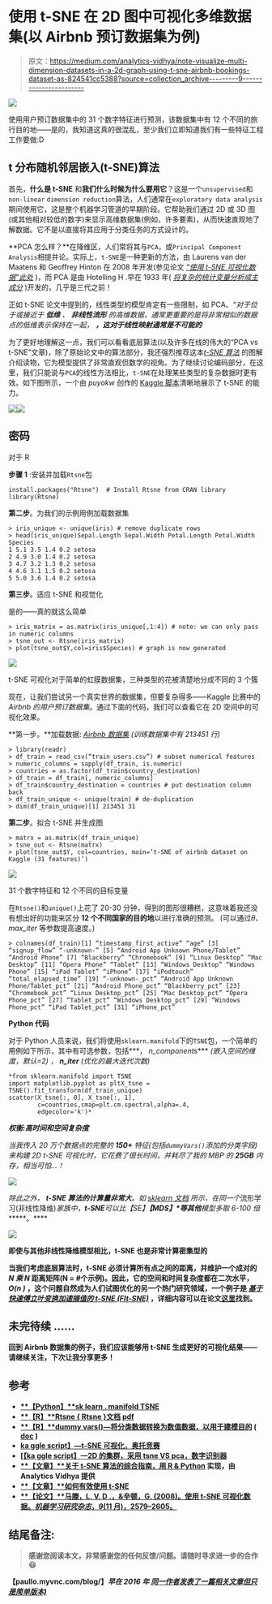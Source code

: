 # 使用 t-SNE 在 2D 图中可视化多维数据集(以 Airbnb 预订数据集为例)

> 原文：<https://medium.com/analytics-vidhya/note-visualize-multi-dimension-datasets-in-a-2d-graph-using-t-sne-airbnb-bookings-dataset-as-824541cc5388?source=collection_archive---------9----------------------->

![](img/d09a7661456782540080ef98b32dd16e.png)

使用用户预订数据集中的 31 个数字特征进行预测，该数据集中有 12 个不同的旅行目的地——是的，我知道这真的很混乱，至少我们立即知道我们有一些特征工程工作要做:D

## t 分布随机邻居嵌入(t-SNE)算法

首先，**什么是 t-SNE** 和**我们什么时候为什么要用它**？这是一个`unsupervised`和`non-linear` `dimension reduction`算法，人们通常在`exploratory data analysis`期间使用它，这是整个机器学习管道的早期阶段。它帮助我们通过 2D 或 3D 图(或其他相对较低的数字)来显示高维数据集(例如，许多要素)，从而快速直观地了解数据。它不是以直接将其应用于分类任务的方式设计的。

**PCA 怎么样？**在降维区，人们常将其与`PCA`，或`Principal Component Analysis`相提并论。实际上，`t-SNE`是一种更新的方法，由 Laurens van der Maatens 和 Geoffrey Hinton 在 2008 年开发(参见论文 [*“使用 t-SNE 可视化数据”此处*](http://www.jmlr.org/papers/volume9/vandermaaten08a/vandermaaten08a.pdf) )，而 PCA 是由 Hotelling H .早在 1933 年( [*将复杂的统计变量分析成主成分*](https://psycnet.apa.org/record/1934-00645-001) )开发的，几乎是三代之前！

正如 t-SNE 论文中提到的，线性类型的模型肯定有一些限制，如 PCA、*“对于位于或接近于* ***低维*** *、* ***非线性流形*** *的高维数据，通常更重要的是将非常相似的数据点的低维表示保持在一起，* ***，这对于线性映射通常是不可能的***

为了更好地理解这一点，我们可以看看底层算法(以及许多在线的伟大的“PCA vs t-SNE”文章)，除了原始论文中的算法部分，我还强烈推荐这本[*t-SNE 算法*](https://www.oreilly.com/learning/an-illustrated-introduction-to-the-t-sne-algorithm) 的图解介绍读物，它为模型提供了非常直观但数学的视角。为了继续讨论编码部分，在这里，我们只能说与`PCA`的线性方法相比，`t-SNE`在处理某些类型的复杂数据时更有效。如下图所示，一个由 *puyokw* 创作的 [Kaggle 脚本](https://www.kaggle.com/puyokw/clustering-in-2-dimension-using-tsne/code)清晰地展示了 t-SNE 的能力。

![](img/212f099680356d15cac9537026c5fc26.png)![](img/39cda99130424ecc9511b443bbc065f6.png)

## 密码

对于 R

**步骤 1** :安装并加载`Rtsne`包

```
install.packages("Rtsne")  # Install Rtsne from CRAN library
library(Rtsne)
```

**第二步**。为我们的示例用例加载数据集

```
> iris_unique <- unique(iris) # remove duplicate rows 
> head(iris_unique)Sepal.Length Sepal.Width Petal.Length Petal.Width Species 
1 5.1 3.5 1.4 0.2 setosa 
2 4.9 3.0 1.4 0.2 setosa 
3 4.7 3.2 1.3 0.2 setosa 
4 4.6 3.1 1.5 0.2 setosa 
5 5.0 3.6 1.4 0.2 setosa
```

**第三步**。适应 t-SNE 和视觉化

是的——真的就这么简单

```
> iris_matrix = as.matrix(iris_unique[,1:4]) # note: we can only pass in numeric columns
> tsne_out <- Rtsne(iris_matrix) 
> plot(tsne_out$Y,col=iris$Species) # graph is now generated
```

![](img/4e1f871445aa52c9c3c610d28205421a.png)

t-SNE 可视化对于简单的虹膜数据集，三种类型的花被清楚地分成不同的 3 个簇

现在，让我们尝试另一个真实世界的数据集，但要复杂得多——Kaggle 比赛中的 *Airbnb 的用户预订数据集*。通过下面的代码，我们可以查看它在 2D 空间中的可视化效果。

**第一步。**加载数据: [*Airbnb 数据集*](https://www.kaggle.com/c/airbnb-recruiting-new-user-bookings/data) *(训练数据集中有 213451 行)*

```
> library(readr) 
> df_train = read_csv(“train_users.csv”) # subset numerical features
> numeric_columns = sapply(df_train, is.numeric) 
> countries = as.factor(df_train$country_destination) 
> df_train = df_train[, numeric_columns] 
> df_train$country_destination = countries # put destination column back 
> df_train_unique <- unique(train) # de-duplication
> dim(df_train_unique)[1] 213451 31
```

**第二步**。拟合 t-SNE 并生成图

```
> matrx = as.matrix(df_train_unique) 
> tsne_out <- Rtsne(matrx) 
> plot(tsne_out$Y, col=countries, main=’t-SNE of airbnb dataset on Kaggle (31 features)’)
```

![](img/d09a7661456782540080ef98b32dd16e.png)

31 个数字特征和 12 个不同的目标变量

在`Rtsne()`和`unique()`上花了 20-30 分钟，得到的图形很糟糕，这意味着我还没有想出好的功能来区分 **12 个不同国家的目的地**以进行准确的预测。
(可以通过*θ*、 *max_iter* 等参数提高速度。)

```
> colnames(df_train)[1] “timestamp_first_active” “age” [3] “signup_flow” “-unknown-” [5] “Android App Unknown Phone/Tablet” “Android Phone” [7] “Blackberry” “Chromebook” [9] “Linux Desktop” “Mac Desktop” [11] “Opera Phone” “Tablet” [13] “Windows Desktop” “Windows Phone” [15] “iPad Tablet” “iPhone” [17] “iPodtouch” “total_elapsed_time” [19] “-unknown-_pct” “Android App Unknown Phone/Tablet_pct” [21] “Android Phone_pct” “Blackberry_pct” [23] “Chromebook_pct” “Linux Desktop_pct” [25] “Mac Desktop_pct” “Opera Phone_pct” [27] “Tablet_pct” “Windows Desktop_pct” [29] “Windows Phone_pct” “iPad Tablet_pct” [31] “iPhone_pct”
```

**Python 代码**

对于 Python 人员来说，我们将使用`sklearn.manifold`下的`TSNE`包，一个简单的用例如下所示，其中有可选参数，包括***， *n_components**** **(嵌入空间的维度，默认=2)* ， ***n_iter*** *(优化的最大迭代次数)**

```
*from sklearn.manifold import TSNE
import matplotlib.pyplot as pltX_tsne = TSNE().fit_transform(df_train_unique)
scatter(X_tsne[:, 0], X_tsne[:, 1],
        c=countries,cmap=plt.cm.spectral,alpha=.4,
        edgecolor='k')*
```

***权衡:高时间和空间复杂度***

*当我传入 20 万个数据点的完整的 **150+** 特征(包括`dummyVars()`添加的分类字段)来构建 2D t-SNE 可视化时，它花费了很长时间，并耗尽了我的 MBP 的 **25GB** 内存，相当可怕…！*

*![](img/64ce7ab3d6f93a407d8155c17f87d9c2.png)*

*除此之外， **t-SNE 算法的计算量非常大**。如 [*sklearn 文档*](https://scikit-learn.org/stable/modules/manifold.html) 所示，在同一个*流形学习(非线性降维)*家族中，***t-SNE**可以比*【SE】**【MDS】*等其他**模型多取 6-100 倍******。****

****![](img/8f9a4bcde734409d4b3623ee11c59169.png)****

****即使与其他非线性降维模型相比，t-SNE 也是非常计算密集型的****

****当我们考虑底层算法时，t-SNE 必须计算所有点之间的距离，并维护一个成对的 *N 乘 N* 距离矩阵(N = #个示例)。**因此，它的空间和时间复杂度都在二次水平， *O(n )*** ，这个问题自然成为人们试图优化的另一个热门研究领域，一个例子是 [*基于快速傅立叶变换加速插值的 t-SNE (FIt-SNE)*](https://github.com/KlugerLab/FIt-SNE) ，详细内容可以在论文[这里](https://arxiv.org/abs/1712.09005)找到。****

## ****未完待续 **……******

****回到 Airbnb 数据集的例子，我们应该能够用 t-SNE 生成更好的可视化结果——请继续关注，下次让我分享更多！****

## ****参考****

*   ****[**【Python】**sk learn . manifold TSNE](https://scikit-learn.org/stable/modules/generated/sklearn.manifold.TSNE.html)****
*   ****[**【R】**Rtsne { Rtsne }文档](http://www.inside-r.org/packages/cran/Rtsne/docs/Rtsne) [pdf](https://cran.r-project.org/web/packages/Rtsne/Rtsne.pdf)****
*   ****[**【R】**dummy vars()—将分类数据转换为数值数据，以用于建模目的](https://www.youtube.com/watch?v=7rgzCjrIA-o) ( [doc](http://www.inside-r.org/packages/cran/caret/docs/dummyVars) )****
*   ******[**ka ggle script】**—t-SNE 可视化，奥托竞赛](https://www.kaggle.com/benhamner/otto-group-product-classification-challenge/t-sne-visualization/code)******
*   ********[**[**【ka ggle script】**—2D 的集群，采用 tsne VS pca，数字识别器](https://www.kaggle.com/puyokw/digit-recognizer/clustering-in-2-dimension-using-tsne/code)******
*   ******[**【文章】**关于 t-SNE 算法的综合指南，用 R & Python](https://www.analyticsvidhya.com/blog/2017/01/t-sne-implementation-r-python/) 实现，由 Analytics Vidhya 提供******
*   ******[**【文章】**如何有效使用 t-SNE](https://distill.pub/2016/misread-tsne/)******
*   ******[**【论文】**马滕，L. V. D .，&辛顿，G. (2008)。使用 t-SNE 可视化数据。*机器学习研究杂志*，*9*(11 月)，2579–2605。](http://www.jmlr.org/papers/volume9/vandermaaten08a/vandermaaten08a.pdf)******

## ********结尾备注:********

> ******感谢您阅读本文，非常感谢您的任何反馈/问题。请随时寻求进一步的合作😃******

******【paullo.myvnc.com/blog/】*早在 2016 年* [*同一作者发表了一篇相关文章但只是简单版本)*](http://45.55.83.242:4000/blog/2015/12/24/note-Use-t-SNE-to-visualize-multi-dimension-dataset-to-2D-graph/)******